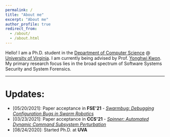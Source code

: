```yaml
---
permalink: /
title: "About me"
excerpt: "About me"
author_profile: true
redirect_from: 
  - /about/
  - /about.html
---
```


Hello! I am a Ph.D. student in the [Department of Computer Science](https://engineering.virginia.edu/departments/computer-science) @ [University of Virginia](https://www.virginia.edu/). I am currently being advised by Prof. [Yonghwi Kwon](https://yonghwi-kwon.github.io/). My primary research focus lies in the broad spectrum of Software Systems Security and System Forensics.

----

# Updates:
- \[05/20/2021]: Paper acceptance in **FSE'21** - [*Swarmbug: Debugging Configuration Bugs in Swarm Robotics*](https://aliahad97.github.io/publications/)
- \[03/23/2021]: Paper acceptance in **CCS'21** - [*Spinner: Automated Dynamic Command Subsystem Perturbation*](https://aliahad97.github.io/publications/) 
- \[08/24/2020]: Started Ph.D. at **UVA**
